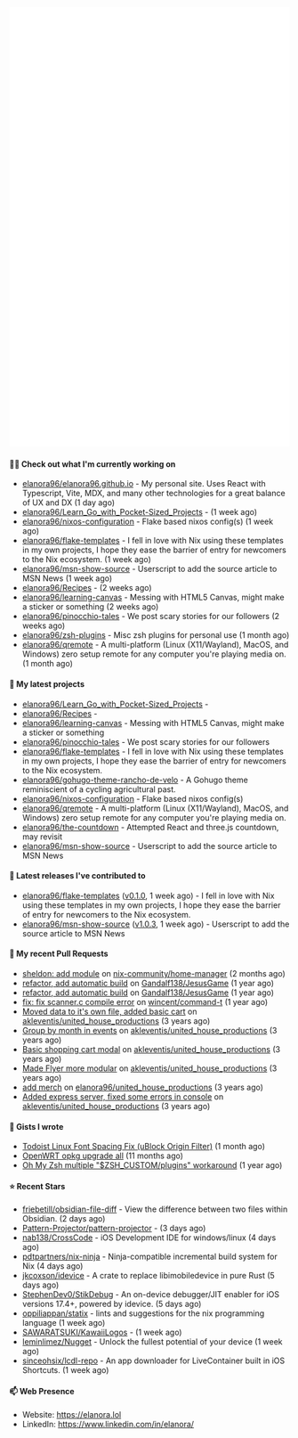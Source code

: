 <p align="center">
    <picture>
      <img alt="Metrics" src="github-metrics.svg" />
    </picture>
</p>

#### 👩‍💻 Check out what I'm currently working on

- [elanora96/elanora96.github.io](https://github.com/elanora96/elanora96.github.io) - My personal site. Uses React with Typescript, Vite, MDX, and many other technologies for a great balance of UX and DX (1 day ago)
- [elanora96/Learn_Go_with_Pocket-Sized_Projects](https://github.com/elanora96/Learn_Go_with_Pocket-Sized_Projects) -  (1 week ago)
- [elanora96/nixos-configuration](https://github.com/elanora96/nixos-configuration) - Flake based nixos config(s) (1 week ago)
- [elanora96/flake-templates](https://github.com/elanora96/flake-templates) - I fell in love with Nix using these templates in my own projects, I hope they ease the barrier of entry for newcomers to the Nix ecosystem. (1 week ago)
- [elanora96/msn-show-source](https://github.com/elanora96/msn-show-source) - Userscript to add the source article to MSN News (1 week ago)
- [elanora96/Recipes](https://github.com/elanora96/Recipes) -  (2 weeks ago)
- [elanora96/learning-canvas](https://github.com/elanora96/learning-canvas) - Messing with HTML5 Canvas, might make a sticker or something (2 weeks ago)
- [elanora96/pinocchio-tales](https://github.com/elanora96/pinocchio-tales) - We post scary stories for our followers (2 weeks ago)
- [elanora96/zsh-plugins](https://github.com/elanora96/zsh-plugins) - Misc zsh plugins for personal use (1 month ago)
- [elanora96/qremote](https://github.com/elanora96/qremote) - A multi-platform (Linux (X11/Wayland), MacOS, and Windows) zero setup remote for any computer you&#39;re playing media on. (1 month ago)

#### 🌱 My latest projects

- [elanora96/Learn_Go_with_Pocket-Sized_Projects](https://github.com/elanora96/Learn_Go_with_Pocket-Sized_Projects) - 
- [elanora96/Recipes](https://github.com/elanora96/Recipes) - 
- [elanora96/learning-canvas](https://github.com/elanora96/learning-canvas) - Messing with HTML5 Canvas, might make a sticker or something
- [elanora96/pinocchio-tales](https://github.com/elanora96/pinocchio-tales) - We post scary stories for our followers
- [elanora96/flake-templates](https://github.com/elanora96/flake-templates) - I fell in love with Nix using these templates in my own projects, I hope they ease the barrier of entry for newcomers to the Nix ecosystem.
- [elanora96/gohugo-theme-rancho-de-velo](https://github.com/elanora96/gohugo-theme-rancho-de-velo) - A Gohugo theme reminiscient of a cycling agricultural past.
- [elanora96/nixos-configuration](https://github.com/elanora96/nixos-configuration) - Flake based nixos config(s)
- [elanora96/qremote](https://github.com/elanora96/qremote) - A multi-platform (Linux (X11/Wayland), MacOS, and Windows) zero setup remote for any computer you&#39;re playing media on.
- [elanora96/the-countdown](https://github.com/elanora96/the-countdown) - Attempted React and three.js countdown, may revisit
- [elanora96/msn-show-source](https://github.com/elanora96/msn-show-source) - Userscript to add the source article to MSN News

#### 🔭 Latest releases I've contributed to

- [elanora96/flake-templates](https://github.com/elanora96/flake-templates) ([v0.1.0](https://github.com/elanora96/flake-templates/releases/tag/v0.1.0), 1 week ago) - I fell in love with Nix using these templates in my own projects, I hope they ease the barrier of entry for newcomers to the Nix ecosystem.
- [elanora96/msn-show-source](https://github.com/elanora96/msn-show-source) ([v1.0.3](https://github.com/elanora96/msn-show-source/releases/tag/v1.0.3), 1 week ago) - Userscript to add the source article to MSN News

#### 🔨 My recent Pull Requests

- [sheldon: add module](https://github.com/nix-community/home-manager/pull/7591) on [nix-community/home-manager](https://github.com/nix-community/home-manager) (2 months ago)
- [refactor, add automatic build](https://github.com/Gandalf138/JesusGame/pull/2) on [Gandalf138/JesusGame](https://github.com/Gandalf138/JesusGame) (1 year ago)
- [refactor, add automatic build](https://github.com/Gandalf138/JesusGame/pull/1) on [Gandalf138/JesusGame](https://github.com/Gandalf138/JesusGame) (1 year ago)
- [fix: fix scanner.c compile error](https://github.com/wincent/command-t/pull/423) on [wincent/command-t](https://github.com/wincent/command-t) (1 year ago)
- [Moved data to it&#39;s own file, added basic cart](https://github.com/akleventis/united_house_productions/pull/5) on [akleventis/united_house_productions](https://github.com/akleventis/united_house_productions) (3 years ago)
- [Group by month in events](https://github.com/akleventis/united_house_productions/pull/4) on [akleventis/united_house_productions](https://github.com/akleventis/united_house_productions) (3 years ago)
- [Basic shopping cart modal](https://github.com/akleventis/united_house_productions/pull/3) on [akleventis/united_house_productions](https://github.com/akleventis/united_house_productions) (3 years ago)
- [Made Flyer more modular](https://github.com/akleventis/united_house_productions/pull/2) on [akleventis/united_house_productions](https://github.com/akleventis/united_house_productions) (3 years ago)
- [add merch](https://github.com/elanora96/united_house_productions/pull/1) on [elanora96/united_house_productions](https://github.com/elanora96/united_house_productions) (3 years ago)
- [Added express server, fixed some errors in console](https://github.com/akleventis/united_house_productions/pull/1) on [akleventis/united_house_productions](https://github.com/akleventis/united_house_productions) (3 years ago)

#### 📓 Gists I wrote

- [Todoist Linux Font Spacing Fix (uBlock Origin Filter)](https://gist.github.com/5efbfed7f06b87afe32be0b1b2450dd0) (1 month ago)
- [OpenWRT opkg upgrade all](https://gist.github.com/6036dee1d40cf168f9528319a80ab4b9) (11 months ago)
- [Oh My Zsh multiple &#34;$ZSH_CUSTOM/plugins&#34; workaround](https://gist.github.com/b2424fa9f70d7549fd0590c58949f686) (1 year ago)

#### ⭐ Recent Stars

- [friebetill/obsidian-file-diff](https://github.com/friebetill/obsidian-file-diff) - View the difference between two files within Obsidian. (2 days ago)
- [Pattern-Projector/pattern-projector](https://github.com/Pattern-Projector/pattern-projector) -  (3 days ago)
- [nab138/CrossCode](https://github.com/nab138/CrossCode) - iOS Development IDE for windows/linux (4 days ago)
- [pdtpartners/nix-ninja](https://github.com/pdtpartners/nix-ninja) - Ninja-compatible incremental build system for Nix (4 days ago)
- [jkcoxson/idevice](https://github.com/jkcoxson/idevice) - A crate to replace libimobiledevice in pure Rust (5 days ago)
- [StephenDev0/StikDebug](https://github.com/StephenDev0/StikDebug) - An on-device debugger/JIT enabler for iOS versions 17.4&#43;, powered by idevice. (5 days ago)
- [oppiliappan/statix](https://github.com/oppiliappan/statix) - lints and suggestions for the nix programming language (1 week ago)
- [SAWARATSUKI/KawaiiLogos](https://github.com/SAWARATSUKI/KawaiiLogos) -  (1 week ago)
- [leminlimez/Nugget](https://github.com/leminlimez/Nugget) - Unlock the fullest potential of your device (1 week ago)
- [sinceohsix/lcdl-repo](https://github.com/sinceohsix/lcdl-repo) - An app downloader for LiveContainer built in iOS Shortcuts. (1 week ago)

#### 📫 Web Presence

- Website: https://elanora.lol
- LinkedIn: https://www.linkedin.com/in/elanora/
